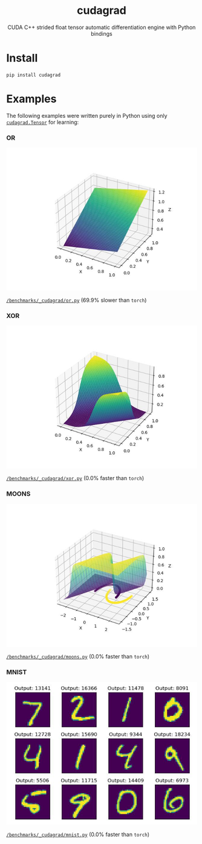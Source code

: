 <div align="center">
<h1>
    <div>cudagrad</div>
</h1>

CUDA C++ strided float tensor automatic differentiation engine with Python bindings

</div>

# Install

```
pip install cudagrad
```

# Examples

The following examples were written purely in Python using only [`cudagrad.Tensor`](./Tensor.ipynb) for learning:


### OR

![](benchmarks/_cudagrad/plots/or.jpg)

[`/benchmarks/_cudagrad/or.py`](https://github.com/yrmo/cudagrad/blob/main/benchmarks/_cudagrad/or.py) (69.9% slower than `torch`)


### XOR

![](benchmarks/_cudagrad/plots/xor.jpg)

[`/benchmarks/_cudagrad/xor.py`](https://github.com/yrmo/cudagrad/blob/main/benchmarks/_cudagrad/xor.py) (0.0% faster than `torch`)


### MOONS

![](benchmarks/_cudagrad/plots/moons.jpg)

[`/benchmarks/_cudagrad/moons.py`](https://github.com/yrmo/cudagrad/blob/main/benchmarks/_cudagrad/moons.py) (0.0% faster than `torch`)


### MNIST

![](benchmarks/_cudagrad/plots/mnist.jpg)

[`/benchmarks/_cudagrad/mnist.py`](https://github.com/yrmo/cudagrad/blob/main/benchmarks/_cudagrad/mnist.py) (0.0% faster than `torch`)

